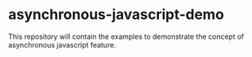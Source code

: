 # asynchronous-javascript-demo

This repository will contain the examples to demonstrate the concept of asynchronous javascript feature. 
